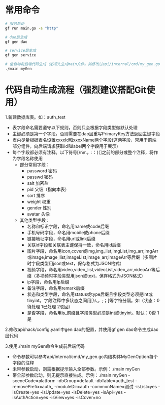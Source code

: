 # 常用命令

```bash
# 服务启动
gf run main.go -a "http"

# dao层生成
gf gen dao

# service层生成
gf gen service

# 全自动前后端代码生成（必须先生成main文件。如修改过api/internal/cmd/my_gen.go代码，则需重新生成）
./main myGen
```

# 代码自动生成流程（强烈建议搭配Git使用）

1.新建数据库表。如：auth_test
- 表字段命名需要遵守以下规则，否则只会根据字段类型做默认处理
- 主键必须是第一个字段。否则需要在dao层重写PrimaryKey方法返回主键字段
- 表内尽量根据表名设置xxxxId和xxxxName两个字段(这两字段，常用于前端部分组件，向后端请求获取id和label两个字段用于展示)
- 每个字段都必须有注释。以下符号[\n\r.。:：(（]之前的部分或整个注释，将作为字段名称使用
    - 部分常用字段：
        - password	密码
        - passwd		密码
        - salt		加密盐
        - pid			父级（指向本表）
        - sort		排序
        - weight 		权重
        - gender 		性别
        - avatar		头像
    - 其他类型字段：
        - 名称和标识字段，命名用name或code后缀
        - 手机号码字段，命名用mobile或phone后缀
        - 链接地址字段，命名用url或link后缀
        - 关联id字段和关联表主键保持一致，命名用id后缀
        - 图片字段，命名用icon,cover或img,img_list,imgList,img_arr,imgArr或image,image_list,imageList,image_arr,imageArr等后缀（多图片时字段类型用json或text，保存格式为JSON格式）
        - 视频字段，命名用video,video_list,videoList,video_arr,videoArr等后缀（多视频时字段类型用json或text，保存格式为JSON格式）
        - ip字段，命名用Ip后缀
        - 备注字段，命名用remark后缀
        - 状态和类型字段，命名用status或type后缀且字段类型必须是int或tinyint。字段注释中多状态之间用[\s,，;；]等字符分隔。如（状态：0待处理 1已处理 2驳回）
        - 是否字段，命名用is_前缀且字段类型必须是int或tinyint。默认：0否 1是

2.修改api/hack/config.yaml中gen dao的配置，并使用gf gen dao命令生成dao层代码

3.使用./main myGen命令生成前后端代码
- 命令参数可以参考api/internal/cmd/my_gen.go内结构体MyGenOption每个字段的注释
- 未带参数启动，则需根据提示输入全部参数。示例：./main myGen
- 带全部参数启动，则无提示直接生成。示例：./main myGen -sceneCode=platform -dbGroup=default -dbTable=auth_test -removePrefix=auth_ -moduleDir=auth -commonName=测试 -isList=yes -isCreate=yes -isUpdate=yes -isDelete=yes -isApi=yes -isAuthAction=yes -isView=yes -isCover=no
